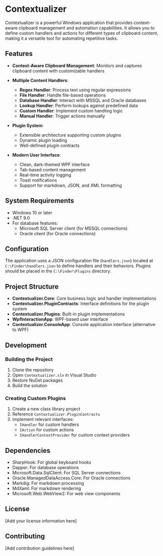 # Contextualizer

Contextualizer is a powerful Windows application that provides context-aware clipboard management and automation capabilities. It allows you to define custom handlers and actions for different types of clipboard content, making it a versatile tool for automating repetitive tasks.

## Features

- **Context-Aware Clipboard Management**: Monitors and captures clipboard content with customizable handlers
- **Multiple Content Handlers**:
  - **Regex Handler**: Process text using regular expressions
  - **File Handler**: Handle file-based operations
  - **Database Handler**: Interact with MSSQL and Oracle databases
  - **Lookup Handler**: Perform lookups against predefined data
  - **Custom Handler**: Implement custom handling logic
  - **Manual Handler**: Trigger actions manually

- **Plugin System**:
  - Extensible architecture supporting custom plugins
  - Dynamic plugin loading
  - Well-defined plugin contracts

- **Modern User Interface**:
  - Clean, dark-themed WPF interface
  - Tab-based content management
  - Real-time activity logging
  - Toast notifications
  - Support for markdown, JSON, and XML formatting

## System Requirements

- Windows 10 or later
- .NET 9.0
- For database features:
  - Microsoft SQL Server client (for MSSQL connections)
  - Oracle client (for Oracle connections)

## Configuration

The application uses a JSON configuration file (`handlers.json`) located at `C:\Finder\handlers.json` to define handlers and their behaviors. Plugins should be placed in the `C:\Finder\Plugins` directory.

## Project Structure

- **Contextualizer.Core**: Core business logic and handler implementations
- **Contextualizer.PluginContracts**: Interface definitions for the plugin system
- **Contextualizer.Plugins**: Built-in plugin implementations
- **WpfInteractionApp**: WPF-based user interface
- **Contextualizer.ConsoleApp**: Console application interface (alternative to WPF)

## Development

### Building the Project

1. Clone the repository
2. Open `Contextualizer.sln` in Visual Studio
3. Restore NuGet packages
4. Build the solution

### Creating Custom Plugins

1. Create a new class library project
2. Reference `Contextualizer.PluginContracts`
3. Implement relevant interfaces:
   - `IHandler` for custom handlers
   - `IAction` for custom actions
   - `IHandlerContextProvider` for custom context providers

## Dependencies

- SharpHook: For global keyboard hooks
- Dapper: For database operations
- Microsoft.Data.SqlClient: For SQL Server connections
- Oracle.ManagedDataAccess.Core: For Oracle connections
- Markdig: For markdown processing
- MdXaml: For markdown rendering
- Microsoft.Web.WebView2: For web view components

## License

[Add your license information here]

## Contributing

[Add contribution guidelines here] 